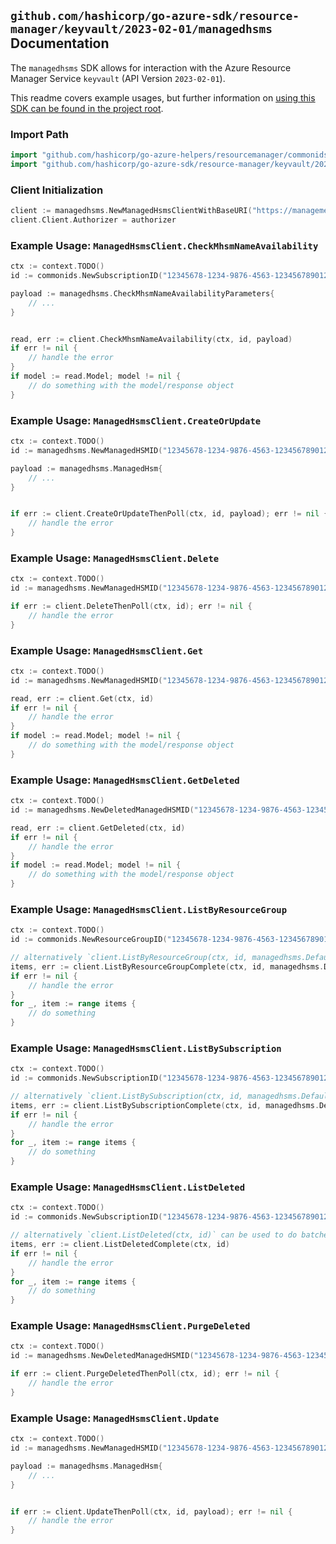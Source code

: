 
## `github.com/hashicorp/go-azure-sdk/resource-manager/keyvault/2023-02-01/managedhsms` Documentation

The `managedhsms` SDK allows for interaction with the Azure Resource Manager Service `keyvault` (API Version `2023-02-01`).

This readme covers example usages, but further information on [using this SDK can be found in the project root](https://github.com/hashicorp/go-azure-sdk/tree/main/docs).

### Import Path

```go
import "github.com/hashicorp/go-azure-helpers/resourcemanager/commonids"
import "github.com/hashicorp/go-azure-sdk/resource-manager/keyvault/2023-02-01/managedhsms"
```


### Client Initialization

```go
client := managedhsms.NewManagedHsmsClientWithBaseURI("https://management.azure.com")
client.Client.Authorizer = authorizer
```


### Example Usage: `ManagedHsmsClient.CheckMhsmNameAvailability`

```go
ctx := context.TODO()
id := commonids.NewSubscriptionID("12345678-1234-9876-4563-123456789012")

payload := managedhsms.CheckMhsmNameAvailabilityParameters{
	// ...
}


read, err := client.CheckMhsmNameAvailability(ctx, id, payload)
if err != nil {
	// handle the error
}
if model := read.Model; model != nil {
	// do something with the model/response object
}
```


### Example Usage: `ManagedHsmsClient.CreateOrUpdate`

```go
ctx := context.TODO()
id := managedhsms.NewManagedHSMID("12345678-1234-9876-4563-123456789012", "example-resource-group", "managedHSMValue")

payload := managedhsms.ManagedHsm{
	// ...
}


if err := client.CreateOrUpdateThenPoll(ctx, id, payload); err != nil {
	// handle the error
}
```


### Example Usage: `ManagedHsmsClient.Delete`

```go
ctx := context.TODO()
id := managedhsms.NewManagedHSMID("12345678-1234-9876-4563-123456789012", "example-resource-group", "managedHSMValue")

if err := client.DeleteThenPoll(ctx, id); err != nil {
	// handle the error
}
```


### Example Usage: `ManagedHsmsClient.Get`

```go
ctx := context.TODO()
id := managedhsms.NewManagedHSMID("12345678-1234-9876-4563-123456789012", "example-resource-group", "managedHSMValue")

read, err := client.Get(ctx, id)
if err != nil {
	// handle the error
}
if model := read.Model; model != nil {
	// do something with the model/response object
}
```


### Example Usage: `ManagedHsmsClient.GetDeleted`

```go
ctx := context.TODO()
id := managedhsms.NewDeletedManagedHSMID("12345678-1234-9876-4563-123456789012", "locationValue", "deletedManagedHSMValue")

read, err := client.GetDeleted(ctx, id)
if err != nil {
	// handle the error
}
if model := read.Model; model != nil {
	// do something with the model/response object
}
```


### Example Usage: `ManagedHsmsClient.ListByResourceGroup`

```go
ctx := context.TODO()
id := commonids.NewResourceGroupID("12345678-1234-9876-4563-123456789012", "example-resource-group")

// alternatively `client.ListByResourceGroup(ctx, id, managedhsms.DefaultListByResourceGroupOperationOptions())` can be used to do batched pagination
items, err := client.ListByResourceGroupComplete(ctx, id, managedhsms.DefaultListByResourceGroupOperationOptions())
if err != nil {
	// handle the error
}
for _, item := range items {
	// do something
}
```


### Example Usage: `ManagedHsmsClient.ListBySubscription`

```go
ctx := context.TODO()
id := commonids.NewSubscriptionID("12345678-1234-9876-4563-123456789012")

// alternatively `client.ListBySubscription(ctx, id, managedhsms.DefaultListBySubscriptionOperationOptions())` can be used to do batched pagination
items, err := client.ListBySubscriptionComplete(ctx, id, managedhsms.DefaultListBySubscriptionOperationOptions())
if err != nil {
	// handle the error
}
for _, item := range items {
	// do something
}
```


### Example Usage: `ManagedHsmsClient.ListDeleted`

```go
ctx := context.TODO()
id := commonids.NewSubscriptionID("12345678-1234-9876-4563-123456789012")

// alternatively `client.ListDeleted(ctx, id)` can be used to do batched pagination
items, err := client.ListDeletedComplete(ctx, id)
if err != nil {
	// handle the error
}
for _, item := range items {
	// do something
}
```


### Example Usage: `ManagedHsmsClient.PurgeDeleted`

```go
ctx := context.TODO()
id := managedhsms.NewDeletedManagedHSMID("12345678-1234-9876-4563-123456789012", "locationValue", "deletedManagedHSMValue")

if err := client.PurgeDeletedThenPoll(ctx, id); err != nil {
	// handle the error
}
```


### Example Usage: `ManagedHsmsClient.Update`

```go
ctx := context.TODO()
id := managedhsms.NewManagedHSMID("12345678-1234-9876-4563-123456789012", "example-resource-group", "managedHSMValue")

payload := managedhsms.ManagedHsm{
	// ...
}


if err := client.UpdateThenPoll(ctx, id, payload); err != nil {
	// handle the error
}
```
